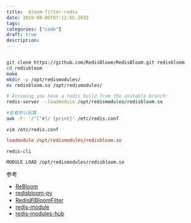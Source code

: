 ```yaml
---
title:  bloom-filter-redis
date: 2019-08-06T07:12:55.203Z
tags: 
categories: ["code"]
draft: true
description: 
---
```



```bash

git clone https://github.com/RedisBloom/RedisBloom.git redisbloom
cd redisbloom
make
mkdir -p /opt/redismodules/
mv redisbloom.so /opt/redismodules/

# Assuming you have a redis build from the unstable branch:
redis-server --loadmodule /opt/redismodules/redisbloom.so

#查看默认配置 
awk -F: '/^[^#]/ {print}' /etc/redis.conf
```

`vim /etc/redis.conf`
```conf
loadmodule /opt/redismodules/redisbloom.so
```

`redis-cli`
```shell
MODULE LOAD /opt/redismodules/redisbloom.so
```


参考  

- [ReBloom](https://oss.redislabs.com/redisbloom/Quick_Start/)
- [redisbloom-py](https://github.com/RedisBloom/redisbloom-py)
- [Redis的BloomFilter](https://redislabs.com/blog/rebloom-bloom-filter-datatype-redis/)
- [redis-module](https://segmentfault.com/a/1190000015976157)
- [redis-modules-hub](https://redislabs.com/community/redis-modules-hub/)